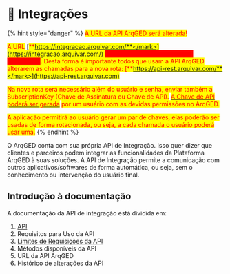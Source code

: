 # 🧩 Integrações

{% hint style="danger" %}
<mark style="color:red;">A URL da API ArqGED será alterada!</mark>

<mark style="color:red;">A URL</mark> [<mark style="color:red;">**https://integracao.arquivar.com/**</mark>](https://integracao.arquivar.com/) <mark style="color:red;background-color:red;">**estará disponível somente até 31/12/2024**</mark><mark style="color:red;">. Desta forma é importante todos que usam a API ArqGED alterarem as chamadas para a nova rota:</mark> [<mark style="color:red;">**https://api-rest.arquivar.com/**</mark>](https://api-rest.arquivar.com)

<mark style="color:red;">Na nova rota será necessário além do usuário e senha, enviar também a SubscriptionKey (Chave de Assinatura ou Chave de API).</mark> [<mark style="color:red;">A Chave de API poderá ser gerada</mark>](broken-reference) <mark style="color:red;">por um usuário com as devidas permissões no ArqGED.</mark>&#x20;

<mark style="color:red;">A aplicação permitirá ao usuário gerar um par de chaves, elas poderão ser usadas de forma rotacionada, ou seja, a cada chamada o usuário poderá usar uma.</mark> &#x20;
{% endhint %}

O ArqGED conta com sua própria API de Integração. Isso quer dizer que clientes e parceiros podem integrar as funcionalidades da Plataforma ArqGED à suas soluções. A API de Integração permite a comunicação com outros aplicativos/softwares de forma automática, ou seja, sem o conhecimento ou intervenção do usuário final.

## Introdução à documentação

A documentação da API de integração está dividida em:

1. [API](../administracao/api.md)
2. Requisitos para Uso da API
3. [Limites de Requisições da API](limites-de-requisicoes-da-api.md)
4. Métodos disponíveis da API&#x20;
5. URL da API ArqGED
6. Histórico de alterações da API&#x20;
